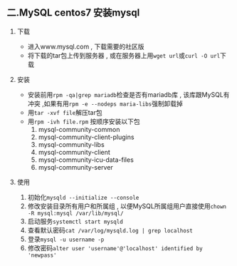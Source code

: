 ## 二.MySQL centos7 安装mysql
1. 下载 
	- 进入www.mysql.com , 下载需要的社区版
	- 将下载的tar包上传到服务器 , 或在服务器上用`wget url`或`curl -O url`下载
2. 安装
	- 安装前用`rpm -qa|grep mariadb`检查是否有mariadb库 , 该库跟MySQL有冲突 ,如果有用`rpm -e --nodeps maria-libs`强制卸载掉
	- 用`tar -xvf file`解压tar包
	- 用`rpm -ivh file.rpm` 按顺序安装以下包
		1. mysql-community-common
		2. mysql-community-client-plugins
		3. mysql-community-libs
		4. mysql-community-client
		5. mysql-community-icu-data-files
		6. mysql-community-server​

3. 使用
	1. 初始化`mysqld --initialize --console`
	2. 修改安装目录所有用户和所属组 , 以便MySQL所属组用户直接使用`chown -R mysql:mysql /var/lib/mysql/`
	3. 启动服务`systemctl start mysqld`
	4. 查看默认密码`cat /var/log/mysqld.log | grep localhost`
	5. 登录`mysql -u username -p`
	6. 修改密码`alter user 'username'@'localhost' identified by 'newpass'`